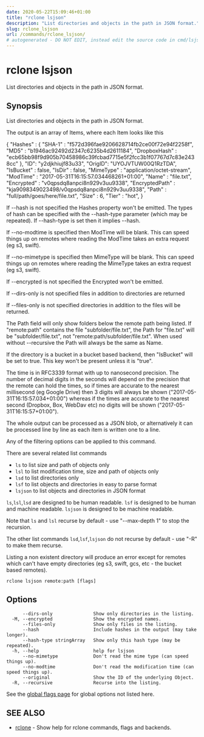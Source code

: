 ```yaml
---
date: 2020-05-22T15:09:46+01:00
title: "rclone lsjson"
description: "List directories and objects in the path in JSON format."
slug: rclone_lsjson
url: /commands/rclone_lsjson/
# autogenerated - DO NOT EDIT, instead edit the source code in cmd/lsjson/ and as part of making a release run "make commanddocs"
---
```

# rclone lsjson

List directories and objects in the path in JSON format.

## Synopsis

List directories and objects in the path in JSON format.

The output is an array of Items, where each Item looks like this

   {
      "Hashes" : {
         "SHA-1" : "f572d396fae9206628714fb2ce00f72e94f2258f",
         "MD5" : "b1946ac92492d2347c6235b4d2611184",
         "DropboxHash" : "ecb65bb98f9d905b70458986c39fcbad7715e5f2fcc3b1f07767d7c83e2438cc"
      },
      "ID": "y2djkhiujf83u33",
      "OrigID": "UYOJVTUW00Q1RzTDA",
      "IsBucket" : false,
      "IsDir" : false,
      "MimeType" : "application/octet-stream",
      "ModTime" : "2017-05-31T16:15:57.034468261+01:00",
      "Name" : "file.txt",
      "Encrypted" : "v0qpsdq8anpci8n929v3uu9338",
      "EncryptedPath" : "kja9098349023498/v0qpsdq8anpci8n929v3uu9338",
      "Path" : "full/path/goes/here/file.txt",
      "Size" : 6,
      "Tier" : "hot",
   }

If --hash is not specified the Hashes property won't be emitted. The
types of hash can be specified with the --hash-type parameter (which
may be repeated). If --hash-type is set then it implies --hash.

If --no-modtime is specified then ModTime will be blank. This can
speed things up on remotes where reading the ModTime takes an extra
request (eg s3, swift).

If --no-mimetype is specified then MimeType will be blank. This can
speed things up on remotes where reading the MimeType takes an extra
request (eg s3, swift).

If --encrypted is not specified the Encrypted won't be emitted.

If --dirs-only is not specified files in addition to directories are
returned

If --files-only is not specified directories in addition to the files
will be returned.

The Path field will only show folders below the remote path being listed.
If "remote:path" contains the file "subfolder/file.txt", the Path for "file.txt"
will be "subfolder/file.txt", not "remote:path/subfolder/file.txt".
When used without --recursive the Path will always be the same as Name.

If the directory is a bucket in a bucket based backend, then
"IsBucket" will be set to true. This key won't be present unless it is
"true".

The time is in RFC3339 format with up to nanosecond precision.  The
number of decimal digits in the seconds will depend on the precision
that the remote can hold the times, so if times are accurate to the
nearest millisecond (eg Google Drive) then 3 digits will always be
shown ("2017-05-31T16:15:57.034+01:00") whereas if the times are
accurate to the nearest second (Dropbox, Box, WebDav etc) no digits
will be shown ("2017-05-31T16:15:57+01:00").

The whole output can be processed as a JSON blob, or alternatively it
can be processed line by line as each item is written one to a line.

Any of the filtering options can be applied to this command.

There are several related list commands

  * `ls` to list size and path of objects only
  * `lsl` to list modification time, size and path of objects only
  * `lsd` to list directories only
  * `lsf` to list objects and directories in easy to parse format
  * `lsjson` to list objects and directories in JSON format

`ls`,`lsl`,`lsd` are designed to be human readable.
`lsf` is designed to be human and machine readable.
`lsjson` is designed to be machine readable.

Note that `ls` and `lsl` recurse by default - use "--max-depth 1" to stop the recursion.

The other list commands `lsd`,`lsf`,`lsjson` do not recurse by default - use "-R" to make them recurse.

Listing a non existent directory will produce an error except for
remotes which can't have empty directories (eg s3, swift, gcs, etc -
the bucket based remotes).


```
rclone lsjson remote:path [flags]
```

## Options

```
      --dirs-only               Show only directories in the listing.
  -M, --encrypted               Show the encrypted names.
      --files-only              Show only files in the listing.
      --hash                    Include hashes in the output (may take longer).
      --hash-type stringArray   Show only this hash type (may be repeated).
  -h, --help                    help for lsjson
      --no-mimetype             Don't read the mime type (can speed things up).
      --no-modtime              Don't read the modification time (can speed things up).
      --original                Show the ID of the underlying Object.
  -R, --recursive               Recurse into the listing.
```

See the [global flags page](/flags/) for global options not listed here.

## SEE ALSO

* [rclone](/commands/rclone/)	 - Show help for rclone commands, flags and backends.

